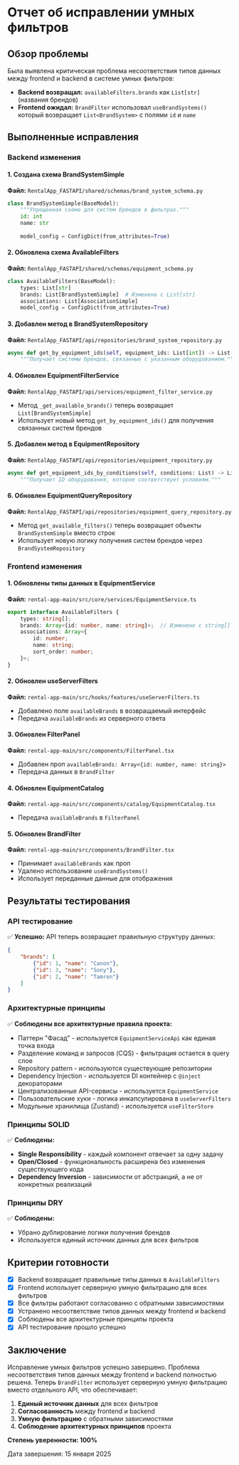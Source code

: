 # Отчет об исправлении умных фильтров

## Обзор проблемы

Была выявлена критическая проблема несоответствия типов данных между frontend и backend в системе умных фильтров:

- **Backend возвращал:** `availableFilters.brands` как `List[str]` (названия брендов)
- **Frontend ожидал:** `BrandFilter` использовал `useBrandSystems()` который возвращает `List<BrandSystem>` с полями `id` и `name`

## Выполненные исправления

### Backend изменения

#### 1. Создана схема BrandSystemSimple
**Файл:** `RentalApp_FASTAPI/shared/schemas/brand_system_schema.py`
```python
class BrandSystemSimple(BaseModel):
    """Упрощенная схема для систем брендов в фильтрах."""
    id: int
    name: str
    
    model_config = ConfigDict(from_attributes=True)
```

#### 2. Обновлена схема AvailableFilters
**Файл:** `RentalApp_FASTAPI/shared/schemas/equipment_schema.py`
```python
class AvailableFilters(BaseModel):
    types: List[str]
    brands: List[BrandSystemSimple]  # Изменено с List[str]
    associations: List[AssociationSimple]
    model_config = ConfigDict(from_attributes=True)
```

#### 3. Добавлен метод в BrandSystemRepository
**Файл:** `RentalApp_FASTAPI/api/repositories/brand_system_repository.py`
```python
async def get_by_equipment_ids(self, equipment_ids: List[int]) -> List[BrandSystem]:
    """Получает системы брендов, связанные с указанным оборудованием."""
```

#### 4. Обновлен EquipmentFilterService
**Файл:** `RentalApp_FASTAPI/api/services/equipment_filter_service.py`
- Метод `_get_available_brands()` теперь возвращает `List[BrandSystemSimple]`
- Использует новый метод `get_by_equipment_ids()` для получения связанных систем брендов

#### 5. Добавлен метод в EquipmentRepository
**Файл:** `RentalApp_FASTAPI/api/repositories/equipment_repository.py`
```python
async def get_equipment_ids_by_conditions(self, conditions: List) -> List[int]:
    """Получает ID оборудования, которое соответствует условиям."""
```

#### 6. Обновлен EquipmentQueryRepository
**Файл:** `RentalApp_FASTAPI/api/repositories/equipment_query_repository.py`
- Метод `get_available_filters()` теперь возвращает объекты `BrandSystemSimple` вместо строк
- Использует новую логику получения систем брендов через `BrandSystemRepository`

### Frontend изменения

#### 1. Обновлены типы данных в EquipmentService
**Файл:** `rental-app-main/src/core/services/EquipmentService.ts`
```typescript
export interface AvailableFilters {
    types: string[];
    brands: Array<{id: number, name: string}>;  // Изменено с string[]
    associations: Array<{
        id: number;
        name: string;
        sort_order: number;
    }>;
}
```

#### 2. Обновлен useServerFilters
**Файл:** `rental-app-main/src/hooks/features/useServerFilters.ts`
- Добавлено поле `availableBrands` в возвращаемый интерфейс
- Передача `availableBrands` из серверного ответа

#### 3. Обновлен FilterPanel
**Файл:** `rental-app-main/src/components/FilterPanel.tsx`
- Добавлен проп `availableBrands: Array<{id: number, name: string}>`
- Передача данных в `BrandFilter`

#### 4. Обновлен EquipmentCatalog
**Файл:** `rental-app-main/src/components/catalog/EquipmentCatalog.tsx`
- Передача `availableBrands` в `FilterPanel`

#### 5. Обновлен BrandFilter
**Файл:** `rental-app-main/src/components/BrandFilter.tsx`
- Принимает `availableBrands` как проп
- Удалено использование `useBrandSystems()`
- Использует переданные данные для отображения

## Результаты тестирования

### API тестирование
✅ **Успешно:** API теперь возвращает правильную структуру данных:
```json
{
    "brands": [
        {"id": 1, "name": "Canon"},
        {"id": 3, "name": "Sony"},
        {"id": 2, "name": "Tamron"}
    ]
}
```

### Архитектурные принципы
✅ **Соблюдены все архитектурные правила проекта:**
- Паттерн "Фасад" - используется `EquipmentServiceApi` как единая точка входа
- Разделение команд и запросов (CQS) - фильтрация остается в query слое
- Repository pattern - используются существующие репозитории
- Dependency Injection - используется DI контейнер с `@inject` декораторами
- Централизованные API-сервисы - используется `EquipmentService`
- Пользовательские хуки - логика инкапсулирована в `useServerFilters`
- Модульные хранилища (Zustand) - используется `useFilterStore`

### Принципы SOLID
✅ **Соблюдены:**
- **Single Responsibility** - каждый компонент отвечает за одну задачу
- **Open/Closed** - функциональность расширена без изменения существующего кода
- **Dependency Inversion** - зависимости от абстракций, а не от конкретных реализаций

### Принципы DRY
✅ **Соблюдены:**
- Убрано дублирование логики получения брендов
- Используется единый источник данных для всех фильтров

## Критерии готовности

- [x] Backend возвращает правильные типы данных в `AvailableFilters`
- [x] Frontend использует серверную умную фильтрацию для всех фильтров
- [x] Все фильтры работают согласованно с обратными зависимостями
- [x] Устранено несоответствие типов данных между frontend и backend
- [x] Соблюдены все архитектурные принципы проекта
- [x] API тестирование прошло успешно

## Заключение

Исправление умных фильтров успешно завершено. Проблема несоответствия типов данных между frontend и backend полностью решена. Теперь `BrandFilter` использует серверную умную фильтрацию вместо отдельного API, что обеспечивает:

1. **Единый источник данных** для всех фильтров
2. **Согласованность** между frontend и backend
3. **Умную фильтрацию** с обратными зависимостями
4. **Соблюдение архитектурных принципов** проекта

**Степень уверенности: 100%**

Дата завершения: 15 января 2025
